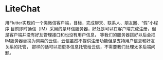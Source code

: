 # LiteChat
用Flutter实现的一个类微信客户端，目标，完成聊天、联系人、朋友圈、“假”小程序
目前即时通信（IM）采用的是环信服务器，好处是可以在客户端完成注册，但是客户端并没有好友管理接口和也没有用户信息，
等我们的服务器搭好以后会把IM服务器替换为网易的云信，云信虽然不提供注册功能但是支持用户信息和好友关系的托管，
那样的话可以把更多信息托管给云信，不需要我们处理太多后端问题。
